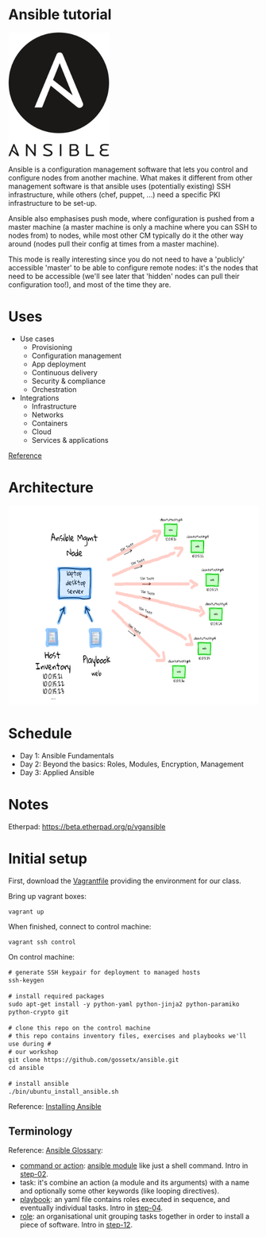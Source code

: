 # Ansible tutorial

<img height="250px" src="images/ansible.svg" />

Ansible is a configuration management software that lets you control and
configure nodes from  another machine. What makes it different from other
management software is that ansible  uses (potentially existing) SSH
infrastructure, while others (chef, puppet, ...) need a specific PKI
infrastructure to be set-up.

Ansible also emphasises push mode, where configuration is pushed from a master
machine (a master machine is only a machine where you can SSH to nodes from) to
nodes, while most other CM typically do it the other way around (nodes pull
their config at times from a master machine).

This mode is really interesting since you do not need to have a 'publicly'
accessible 'master' to be able to configure remote nodes: it's the nodes
that need to be accessible (we'll see later that 'hidden' nodes can pull their
configuration too!), and most of the time they are.


# Uses

- Use cases
    - Provisioning
    - Configuration management
    - App deployment
    - Continuous delivery
    - Security & compliance
    - Orchestration
- Integrations
    - Infrastructure
    - Networks
    - Containers
    - Cloud
    - Services & applications

[Reference](https://www.ansible.com/red-hat)


# Architecture

<img height="400px" src="images/diagram.png" />


# Schedule

- Day 1: Ansible Fundamentals
- Day 2: Beyond the basics: Roles, Modules, Encryption, Management
- Day 3: Applied Ansible


# Notes

Etherpad: https://beta.etherpad.org/p/vgansible


# Initial setup

First, download the [Vagrantfile](Vagrantfile) providing the environment for our class.


Bring up vagrant boxes:

```
vagrant up
```

When finished, connect to control machine:

```
vagrant ssh control
```

On control machine:

```
# generate SSH keypair for deployment to managed hosts
ssh-keygen

# install required packages
sudo apt-get install -y python-yaml python-jinja2 python-paramiko python-crypto git

# clone this repo on the control machine
# this repo contains inventory files, exercises and playbooks we'll use during #
# our workshop
git clone https://github.com/gossetx/ansible.git
cd ansible

# install ansible
./bin/ubuntu_install_ansible.sh
```

Reference: [Installing Ansible](http://docs.ansible.com/ansible/intro_installation.html)


## Terminology

Reference: [Ansible Glossary](https://docs.ansible.com/ansible/glossary.html):
 - [command or action](https://docs.ansible.com/ansible/intro_adhoc.html): [ansible module](https://docs.ansible.com/ansible/modules.html) like just a shell command. Intro in [step-02](https://github.com/gossetx/ansible/tree/master/step-02).
 - task: it's combine an action (a module and its arguments) with a name and optionally some other keywords (like looping directives).
 - [playbook](https://docs.ansible.com/ansible/playbooks_intro.html): an yaml file contains roles executed in sequence, and eventually individual tasks. Intro in [step-04](https://github.com/gossetx/ansible/tree/master/step-04).
 - [role](https://docs.ansible.com/ansible/playbooks_roles.html): an organisational unit grouping tasks together in order to install a piece of software. Intro in [step-12](https://github.com/gossetx/ansible/tree/master/step-12).
